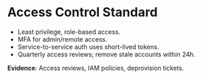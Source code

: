 # Access Control Standard

- Least privilege, role-based access.  
- MFA for admin/remote access.  
- Service-to-service auth uses short-lived tokens.  
- Quarterly access reviews; remove stale accounts within 24h.

**Evidence**: Access reviews, IAM policies, deprovision tickets.
